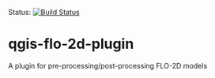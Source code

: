 Status: [![Build Status](http://jenkins.lutraconsulting.co.uk:8081/buildStatus/icon?job=FLO-2D%20plugin%20repo)](http://jenkins.lutraconsulting.co.uk:8080/job/FLO-2D%20plugin%20repo/)



# qgis-flo-2d-plugin
A plugin for pre-processing/post-processing FLO-2D models
